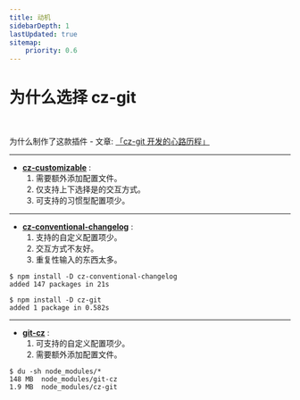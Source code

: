 ```yaml
---
title: 动机
sidebarDepth: 1
lastUpdated: true
sitemap:
    priority: 0.6
---
```


# 为什么选择 cz-git

<br>

为什么制作了这款插件 - 文章: [「cz-git 开发的心路历程」](https://www.qbb.sh/posts/2022-12-26-cz-git-czg-journey-zh)

---

- [**cz-customizable**](https://github.com/leoforfree/cz-customizable) :
  1. 需要额外添加配置文件。
  2. 仅支持上下选择是的交互方式。
  3. 可支持的习惯型配置项少。

---

- [**cz-conventional-changelog**](https://github.com/commitizen/cz-conventional-changelog) :
  1. 支持的自定义配置项少。
  2. 交互方式不友好。
  3. 重复性输入的东西太多。

```sh{4}
$ npm install -D cz-conventional-changelog
added 147 packages in 21s

$ npm install -D cz-git
added 1 package in 0.582s
```

---

- [**git-cz**](https://github.com/streamich/git-cz) :
  1. 可支持的自定义配置项少。
  2. 需要额外添加配置文件。

```sh{3}
$ du -sh node_modules/*
148 MB	node_modules/git-cz
1.9 MB	node_modules/cz-git
```
